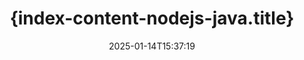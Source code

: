 ---
############################# Static ############################
layout: "landing"
date: 2025-01-14T15:37:19
draft: false

lang: it
product: "Assembly"
product_tag: "assembly"
platform: "Node.js via Java"
platform_tag: "nodejs-java"

############################# Drop-down ############################
supported_platforms:
  items:
    # supported_platforms loop
    - title: ".NET"
      tag: "net"
    # supported_platforms loop
    - title: "Java"
      tag: "java"
    # supported_platforms loop
    - title: "Node.js"
      tag: "nodejs-java"

############################# Head ############################
head_title: "{index-content-nodejs-java.head_title}"
head_description: "{index-content-nodejs-java.head_description}"

############################# Header ############################
title: "{index-content-nodejs-java.title}"
description: "{index-content-nodejs-java.description}"
words:
  for: "per"

actions:
  main: "{index-content-nodejs-java.actions_main}"
  main_link: "https://www.npmjs.com/package/@groupdocs/groupdocs.assembly"
  alt: "Licenze"
  alt_link: "https://purchase.groupdocs.com/pricing/assembly/nodejs-java/"
  title: "Pronto per Cominciare?"
  description: "Prova le funzionalità di GroupDocs.Assembly gratuitamente o richiedi una licenza."

release:
  title: "Versione {0} rilasciata"
  notes: "Scopri le novità"
  downloads: "Download"
  link: "https://releases.groupdocs.com/assembly/nodejs-java/"

code:
  title: "{index-content-nodejs-java.code_title}"
  more: "Ulteriori esempi"
  more_link: "https://github.com/groupdocs-assembly/GroupDocs.Assembly-for-Node.js-via-Java/"
  install: "npm i @groupdocs/groupdocs.assembly"
  content: |
    ```javascript {style=abap}
    const assemblyLib = require('@groupdocs/groupdocs.assembly');

    // Percorso del modello principale
    const template = "chart_template.docx";

    // Recupera i dati di produttività dei manager dalla fonte
    const data_table = 
        new assemblyLib.DocumentTable("Managers.json", 1);

    // Crea un'istanza di DataSourceInfo con i dati
    const data 
        = new assemblyLib.DataSourceInfo(data_table, "managers");

    // Imposta i colori dei grafici utilizzando un altro DataSourceInfo
    const design = 
        new assemblyLib.DataSourceInfo("red", "color");

    // Compila il modello con i dati e salvalo nell'output
    const asm = new assemblyLib.DocumentAssembler();
    asm.assembleDocument(template, "result.docx", data, design);
    ```

############################# Overview ############################
overview:
  enable: true
  title: "Panoramica di GroupDocs.Assembly"
  description: "{index-content-nodejs-java.overview_description}"
  features:
    # feature loop
    - title: "{index-content-nodejs-java.overview_feature_1.title}"
      content: "{index-content-nodejs-java.overview_feature_1.description}"

    # feature loop
    - title: "{index-content-nodejs-java.overview_feature_2.title}"
      content: "{index-content-nodejs-java.overview_feature_2.description}"

    # feature loop
    - title: "{index-content-nodejs-java.overview_feature_3.title}"
      content: "{index-content-nodejs-java.overview_feature_3.description}"

############################# Platforms ############################
platforms:
  enable: true
  title: "Indipendenza dalla piattaforma"
  description: "{index-content-nodejs-java.platforms_description}"
  items:
    # platform loop
    - title: "Amazon"
      image: "amazon"
    # platform loop
    - title: "Docker"
      image: "docker"
    # platform loop
    - title: "Azure"
      image: "azure"
    # platform loop
    - title: "Eclipse"
      image: "eclipse"
    # platform loop
    - title: "IntelliJ"
      image: "intellij"
    # platform loop
    - title: "Windows"
      image: "windows"
    # platform loop
    - title: "Linux"
      image: "linux"
    # platform loop
    - title: "Maven"
      image: "maven"

############################# File formats ############################
formats:
  enable: true
  title: "Formati di file supportati"
  description: |
    {index-content-nodejs-java.formats_description}
  groups:
    # group loop
    - color: "green"
      content: |
        ### Formati Microsoft Office
        * **Word:**  DOCX, DOC, DOCM, DOT, DOTX, DOTM, RTF, WordprocessingML
        * **Excel:** XLSX, XLS, XLSM, XLSB, XLTM, XLT, XLTM, XLTX, SpreadsheetML
        * **PowerPoint:** PPT, PPTX, PPTM, PPS, PPSX, PPSM, POTM, POTX
    # group loop
    - color: "blue"
      content: |
        ### Immagini e Altri Formati
        * **Portabile:** PDF
        * **Immagini:** SVG, TIFF
        * **Altri formati di ufficio:** ODT, OTT, OTS, ODS, ODP, OTP
      # group loop
    - color: "red"
      content: |
        ### Altri formati
        * **Web:** HTML, MHTML
        * **Email:** EML, MSG, EMLX
        * **Altro:** EPUB, MD

############################# Features ############################
features:
  enable: true
  title: "{index-content-nodejs-java.features.title}"
  description: "{index-content-nodejs-java.features.description}"

  items:
    # feature loop
    - icon: "preview"
      title: "{index-content-nodejs-java.features.feature_1.title}"
      content: "{index-content-nodejs-java.features.feature_1.content}"

    # feature loop
    - icon: "manipulate"
      title: "{index-content-nodejs-java.features.feature_2.title}"
      content: "{index-content-nodejs-java.features.feature_2.content}"

    # feature loop
    - icon: "two_pages"
      title: "{index-content-nodejs-java.features.feature_3.title}"
      content: "{index-content-nodejs-java.features.feature_3.content}"

    # feature loop
    - icon: "document_settings"
      title: "{index-content-nodejs-java.features.feature_4.title}"
      content: "{index-content-nodejs-java.features.feature_4.content}"

    # feature loop
    - icon: "text"
      title: "{index-content-nodejs-java.features.feature_5.title}"
      content: "{index-content-nodejs-java.features.feature_5.content}"

    # feature loop
    - icon: "add"
      title: "{index-content-nodejs-java.features.feature_6.title}"
      content: "{index-content-nodejs-java.features.feature_6.content}"

    # feature loop
    - icon: "manipulate"
      title: "{index-content-nodejs-java.features.feature_7.title}"
      content: "{index-content-nodejs-java.features.feature_7.content}"

    # feature loop
    - icon: "convert"
      title: "{index-content-nodejs-java.features.feature_8.title}"
      content: "{index-content-nodejs-java.features.feature_8.content}"

    # feature loop
    - icon: "update"
      title: "{index-content-nodejs-java.features.feature_9.title}"
      content: "{index-content-nodejs-java.features.feature_9.content}"

############################# Code samples ############################
code_samples:
  enable: true
  title: "Esempi di codice"
  description: "{index-content-nodejs-java.code_samples_description}"
  items:
    # code sample loop
    - title: "{index-content-nodejs-java.code_title_sample_1}"
      content: |
        {index-content-nodejs-java.code_samples_sample_1_content_1} {index-content-nodejs-java.code_samples_sample_1_content_2}
        {{< landing/code title="{index-content-nodejs-java.code_title_sample_1}">}}
        ```javascript {style=abap}
        // Inserisci questo modello in una pagina del documento:
        // Indicatori di prestazione dei manager
        // . <<foreach [in products]>><<[ProductName]>>
        // <</foreach>>

        const assemblyLib = require('@groupdocs/groupdocs.assembly');

        // Specifica il percorso del modello
        const template = "Bulleted List Template.docx";

        // Imposta il percorso del file di output
        const result = "Result Report.docx"

        // Recupera i dati dei manager da una fonte JSON
        const dataSource = new assemblyLib.JsonDataSource("Report data.json");
        const data = new assemblyLib.DataSourceInfo(dataSource, "managers")

        // Genera il report con i dati completati
        const assembler = new assemblyLib.DocumentAssembler();
        assembler.assembleDocument(template, result, data);
        ```
        {{< /landing/code >}}
    # code sample loop
    - title: "{index-content-nodejs-java.code_title_sample_2}"
      content: |
        {index-content-nodejs-java.code_samples_sample_2_content_1} {index-content-nodejs-java.code_samples_sample_2_content_2}
        {{< landing/code title="{index-content-nodejs-java.code_title_sample_2}">}}
        ```javascript {style=abap} 
        // Aggiungi il modello del titolo del grafico alla presentazione:
        // Fatturato dei clienti <<foreach [in customers]>> 
        // <<x [CustomerName]>>

        // Includi anche il modello del dato del grafico:
        // Total Order Price<<foreach [in customers]>> 
        // <<x [CustomerName]>>

        const assemblyLib = require('@groupdocs/groupdocs.assembly');

        // Specifica il percorso del modello del grafico
        const template = "Pie Chart Template.pptx";

        // Imposta il percorso del file di output
        const result = "Result Report.pptx"

        // Recupera i dati dei clienti da una fonte XML
        const dataSource = new assemblyLib.JsonDataSource("Chart data.xml");
        const data = new assemblyLib.DataSourceInfo(dataSource, "customers")

        // Genera il grafico e salva il risultato
        const assembler = new assemblyLib.DocumentAssembler();
        assembler.assembleDocument(template, result, data);
        ```
        {{< /landing/code >}}

---
